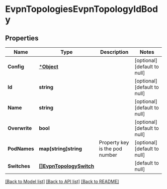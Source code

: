 # EvpnTopologiesEvpnTopologyIdBody

## Properties
Name | Type | Description | Notes
------------ | ------------- | ------------- | -------------
**Config** | [***Object**](.md) |  | [optional] [default to null]
**Id** | **string** |  | [optional] [default to null]
**Name** | **string** |  | [optional] [default to null]
**Overwrite** | **bool** |  | [optional] [default to null]
**PodNames** | **map[string]string** | Property key is the pod number | [optional] [default to null]
**Switches** | [**[]EvpnTopologySwitch**](evpn_topology_switch.md) |  | [default to null]

[[Back to Model list]](../README.md#documentation-for-models) [[Back to API list]](../README.md#documentation-for-api-endpoints) [[Back to README]](../README.md)

